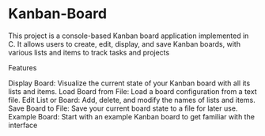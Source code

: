 # Kanban-Board
This project is a console-based Kanban board application implemented in C. It allows users to create, edit, display, and save Kanban boards, with various lists and items to track tasks and projects

Features

Display Board: Visualize the current state of your Kanban board with all its lists and items.
Load Board from File: Load a board configuration from a text file.
Edit List or Board: Add, delete, and modify the names of lists and items.
Save Board to File: Save your current board state to a file for later use.
Example Board: Start with an example Kanban board to get familiar with the interface
